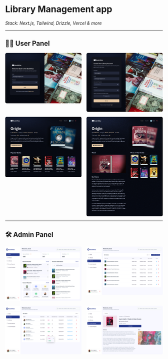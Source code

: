 # Library Management app  
_Stack: Next.js, Tailwind, Drizzle, Vercel & more_

---

## 🧑‍💻 User Panel

<div style="display: grid; grid-template-columns: repeat(2, 1fr); gap: 1rem;">
  <img src="public\docs\Sign%20In.png" alt="SignIn" />
  <img src="public\docs\Sign%20Up.png" alt="SignUp" />
  <img src="public\docs\Home.png" alt="Home" />
  <img src="public\docs\Book%20Details.png" alt="BookDetails" />
</div>

---

## 🛠️ Admin Panel

<div style="display: grid; grid-template-columns: repeat(2, 1fr); gap: 1rem;">
  <img src="public\docs\Home%20Admin%20Dashboard.png" alt="HomeAdminDashboard" />
  <img src="public\docs\All%20Books.png" alt="AllBooks" />
  <img src="public\docs\All%20Users.png" alt="AllUsers" />
  <img src="public\docs\Book%20Details%202.png" alt="BookDetails2" />
</div>
